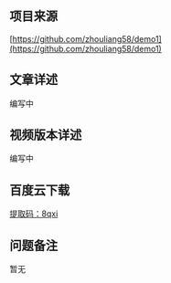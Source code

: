## 项目来源
[https://github.com/zhouliang58/demo1](https://github.com/zhouliang58/demo1)
## 文章详述
编写中
## 视频版本详述
编写中
## 百度云下载
[提取码：8qxi](https://pan.baidu.com/s/1DBMMNNo3-vEHkC7wWNMWkw)
## 问题备注
暂无